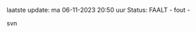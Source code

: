 laatste update: 
ma 06-11-2023 20:50   uur 
Status: FAALT - fout - 
<div class="service R">svn</div>